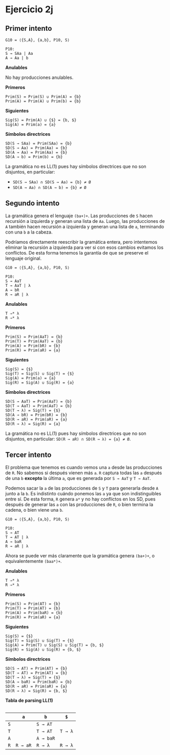 # Ejercicio 2j

## Primer intento

```
G10 = ⟨{S,A}, {a,b}, P10, S⟩

P10:
S → SAa | Aa
A → Aa | b
```

**Anulables**

No hay producciones anulables.

**Primeros**

```
Prim(S) = Prim(S) ∪ Prim(A) = {b}
Prim(A) = Prim(A) ∪ Prim(b) = {b}
```

**Siguientes**

```
Sig(S) = Prim(A) ∪ {$} = {b, $}
Sig(A) = Prim(a) = {a}
```

**Símbolos directrices**

```
SD(S → SAa) = Prim(SAa) = {b}
SD(S → Aa) = Prim(Aa) = {b}
SD(A → Aa) = Prim(Aa) = {b}
SD(A → b) = Prim(b) = {b}
```

La gramática no es LL(1) pues hay símbolos directrices que no son disjuntos, en particular:
- `SD(S → SAa) ∩ SD(S → Aa) = {b} ≠ Ø`
- `SD(A → Aa) ∩ SD(A → b) = {b} ≠ Ø`

## Segundo intento

La gramática genera el lenguaje `(ba+)+`. Las producciones de `S` hacen recursión a izquierda y generan una lista de `Aa`. Luego, las producciones de `A` también hacen recursión a izquierda y generan una lista de `a`, terminando con una `b` a la cabeza.

Podríamos directamente reescribir la gramática entera, pero intentemos eliminar la recursión a izquierda para ver si con esos cambios evitamos los conflictos. De esta forma tenemos la garantía de que se preserve el lenguaje original.

```
G10 = ⟨{S,A}, {a,b}, P10, S⟩

P10:
S → AaT
T → AaT | λ
A → bR
R → aR | λ
```

**Anulables**

```
T ⇒* λ
R ⇒* λ
```

**Primeros**

```
Prim(S) = Prim(AaT) = {b}
Prim(T) = Prim(AaT) = {b}
Prim(A) = Prim(bR) = {b}
Prim(R) = Prim(aR) = {a}
```

**Siguientes**

```
Sig(S) = {$}
Sig(T) = Sig(S) ∪ Sig(T) = {$}
Sig(A) = Prim(a) = {a}
Sig(R) = Sig(A) ∪ Sig(R) = {a}
```

**Símbolos directrices**

```
SD(S → AaT) = Prim(AaT) = {b}
SD(T → AaT) = Prim(AaT) = {b}
SD(T → λ) = Sig(T) = {$}
SD(A → bR) = Prim(bR) = {b}
SD(R → aR) = Prim(aR) = {a}
SD(R → λ) = Sig(R) = {a}
```

La gramática no es LL(1) pues hay símbolos directrices que no son disjuntos, en particular: `SD(R → aR) ∩ SD(R → λ) = {a} ≠ Ø`.

## Tercer intento

El problema que tenemos es cuando vemos una `a` desde las producciones de `R`. No sabemos si después vienen más `a`. `R` captura todas las `a` después de una `b` **excepto** la última `a`, que es generada por `S → AaT` y `T → AaT`.

Podemos sacar la `a` de las producciones de `S` y `T` para generarla desde `A` junto a la `b`. Es indistinto cuándo ponemos las `a` ya que son indistinguibles entre sí. De esta forma, `R` genera `a*` y no hay conflictos en los SD, pues después de generar las `a` con las producciones de `R`, o bien termina la cadena, o bien viene una `b`.

```
G10 = ⟨{S,A}, {a,b}, P10, S⟩

P10:
S → AT
T → AT | λ
A → baR
R → aR | λ
```

Ahora se puede ver más claramente que la gramática genera `(ba+)+`, o equivalentemente `(baa*)+`.

**Anulables**

```
T ⇒* λ
R ⇒* λ
```

**Primeros**

```
Prim(S) = Prim(AT) = {b}
Prim(T) = Prim(AT) = {b}
Prim(A) = Prim(baR) = {b}
Prim(R) = Prim(aR) = {a}
```

**Siguientes**

```
Sig(S) = {$}
Sig(T) = Sig(S) ∪ Sig(T) = {$}
Sig(A) = Prim(T) ∪ Sig(S) ∪ Sig(T) = {b, $}
Sig(R) = Sig(A) ∪ Sig(R) = {b, $}
```

**Símbolos directrices**

```
SD(S → AT) = Prim(AT) = {b}
SD(T → AT) = Prim(AT) = {b}
SD(T → λ) = Sig(T) = {$}
SD(A → baR) = Prim(baR) = {b}
SD(R → aR) = Prim(aR) = {a}
SD(R → λ) = Sig(R) = {b, $}
```

**Tabla de parsing LL(1)**

<div style="overflow-x:scroll; white-space: nowrap;">

||`a`|`b`|`$`|
|-|-|-|-|
|`S`||`S → AT`||
|`T`||`T → AT`|`T → λ`|
|`A`||`A → baR`||
|`R`|`R → aR`|`R → λ`|`R → λ`|

</div>
